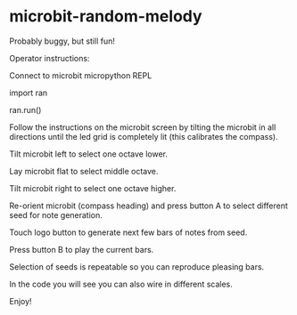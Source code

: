 # microbit-random-melody

Probably buggy, but still fun!

Operator instructions:

Connect to microbit micropython REPL

import ran

ran.run()

Follow the instructions on the microbit screen by tilting the microbit in all directions until the led grid is completely lit (this calibrates the compass).

Tilt microbit left to select one octave lower.

Lay microbit flat to select middle octave.

Tilt microbit right to select one octave higher.

Re-orient microbit (compass heading) and press button A to select different seed for note generation.

Touch logo button to generate next few bars of notes from seed.

Press button B to play the current bars.


Selection of seeds is repeatable so you can reproduce pleasing bars.


In the code you will see you can also wire in different scales.


Enjoy!
